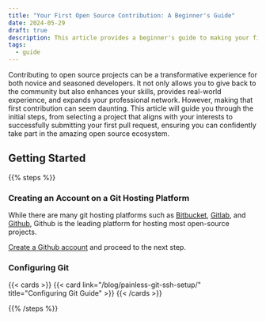```yaml
---
title: "Your First Open Source Contribution: A Beginner's Guide"
date: 2024-05-29
draft: true
description: This article provides a beginner's guide to making your first open source contribution, covering project selection and the submission process
tags:
  - guide
---
```


Contributing to open source projects can be a transformative experience for both novice and seasoned developers. It not only allows you to give back to the community but also enhances your skills, provides real-world experience, and expands your professional network. However, making that first contribution can seem daunting. This article will guide you through the initial steps, from selecting a project that aligns with your interests to successfully submitting your first pull request, ensuring you can confidently take part in the amazing open source ecosystem.

## Getting Started

{{% steps %}}

### Creating an Account on a Git Hosting Platform

While there are many git hosting platforms such as [Bitbucket](https://bitbucket.org/), [Gitlab](https://gitlab.com/), and [Github](https://github.com/), Github is the leading platform for hosting most open-source projects.

[Create a Github account](https://github.com/signup) and proceed to the next step.

### Configuring Git

{{< cards >}}
{{< card link="/blog/painless-git-ssh-setup/" title="Configuring Git Guide" >}}
{{< /cards >}}

{{% /steps %}}

